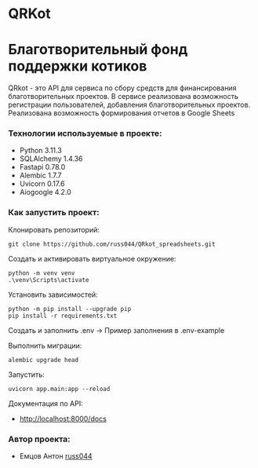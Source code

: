 # QRKot
# Благотворительный фонд поддержки котиков
QRkot - это API для сервиса по сбору средств для финансирования благотворительных проектов.
В сервисе реализована возможность регистрации пользователей, добавления благотворительных проектов.
Реализована возможность формирования отчетов в Google Sheets

### Технологии используемые в проекте:
- Python 3.11.3
- SQLAlchemy 1.4.36
- Fastapi 0.78.0
- Alembic 1.7.7
- Uvicorn 0.17.6
- Aiogoogle 4.2.0

### Как запустить проект:
Клонировать репозиторий:
```
git clone https://github.com/russ044/QRkot_spreadsheets.git
```
Создать и активировать виртуальное окружение:
```
python -m venv venv
.\venv\Scripts\activate
```
Установить зависимостей:
```
python -m pip install --upgrade pip
pip install -r requirements.txt
```
Создать и заполнить .env -> Пример заполнения в .env-example

Выполнить миграции:
```
alembic upgrade head
```
Запустить:
```
uvicorn app.main:app --reload
```
Документация по API:
- [http://localhost:8000/docs](http://localhost:8000/docs)

### Автор проекта:
- Емцов Антон [russ044](https://github.com/russ044)

